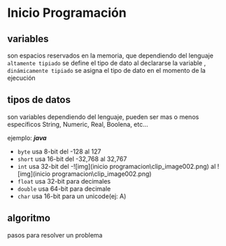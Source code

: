 # Inicio Programación 

## variables

son espacios reservados en la memoria, que dependiendo del lenguaje `altamente tipiado` se define el tipo de dato al declararse la variable , `dinámicamente tipiado` se asigna el tipo de dato en el momento de la ejecución

## tipos de datos

son variables dependiendo del lenguaje, pueden ser mas o menos específicos String, Numeric, Real, Boolena, etc...

ejemplo: ***java***

- `byte` usa 8-bit del -128 al 127
- `short` usa 16-bit del -32,768 al 32,767
- `int`  usa 32-bit  del -![img](inicio programacion\clip_image002.png) al ![img](inicio programacion\clip_image002.png)
- `float` usa 32-bit para decimales
-  `double` usa 64-bit para decimale
- `char` usa 16-bit para un unicode(ej: A) 

## algoritmo 

pasos para resolver un problema